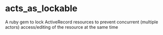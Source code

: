 # acts_as_lockable
A ruby gem to lock ActiveRecord resources to prevent concurrent (multiple actors) access/editing of the resource at the same time
